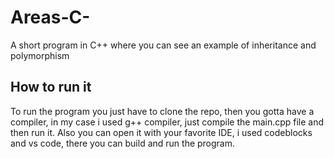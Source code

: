 # Areas-C-
A short program in C++ where you can see an example of inheritance and polymorphism

## How to run it
To run the program you just have to clone the repo, then you gotta have a compiler, in my case i used g++ compiler, just compile the main.cpp file and then run it. Also you can open it with your favorite IDE, i used codeblocks and vs code, there you can build and run the program.
